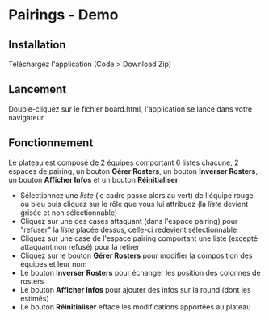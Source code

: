 # Pairings - Demo
## Installation
Téléchargez l'application (Code > Download Zip)

## Lancement
Double-cliquez sur le fichier board.html, l'application se lance dans votre navigateur

## Fonctionnement
Le plateau est composé de 2 équipes comportant 6 listes chacune, 2 espaces de pairing, un bouton __Gérer Rosters__, un bouton __Inverser Rosters__, un bouton __Afficher Infos__ et un bouton __Réinitialiser__
- Sélectionnez une *liste* (le cadre passe alors au vert) de l'équipe rouge ou bleu puis cliquez sur le rôle que vous lui attribuez (la *liste* devient grisée et non sélectionnable)
- Cliquez sur une des cases attaquant (dans l'espace pairing) pour "refuser" la *liste* placée dessus, celle-ci redevient sélectionnable
- Cliquez sur une case de l'espace pairing comportant une liste (excepté attaquant non refusé) pour la retirer
- Cliquez sur le bouton __Gérer Rosters__ pour modifier la composition des équipes et leur nom
- Le bouton __Inverser Rosters__ pour échanger les position des colonnes de rosters
- Le bouton __Afficher Infos__ pour ajouter des infos sur la round (dont les estimés)
- Le bouton __Réinitialiser__ efface les modifications apportées au plateau
